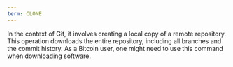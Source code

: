 ```yaml
---
term: CLONE
---
```


In the context of Git, it involves creating a local copy of a remote repository. This operation downloads the entire repository, including all branches and the commit history. As a Bitcoin user, one might need to use this command when downloading software.